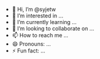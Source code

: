 - 👋 Hi, I’m @syjetw
- 👀 I’m interested in ...
- 🌱 I’m currently learning ...
- 💞️ I’m looking to collaborate on ...
- 📫 How to reach me ...
- 😄 Pronouns: ...
- ⚡ Fun fact: ...

<!---
syjetw/syjetw is a ✨ special ✨ repository because its `README.md` (this file) appears on your GitHub profile.
You can click the Preview link to take a look at your changes.
--->
